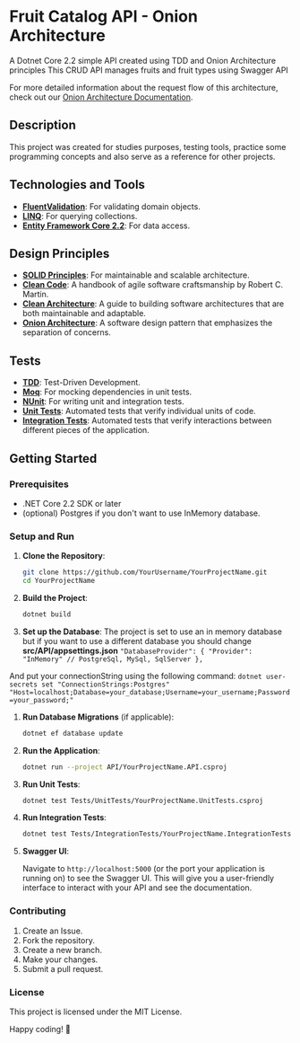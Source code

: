 # Fruit Catalog API - Onion Architecture
A Dotnet Core 2.2 simple API created using TDD and Onion Architecture principles
This CRUD API manages fruits and fruit types using Swagger API

For more detailed information about the request flow of this architecture, check out our [Onion Architecture Documentation](docs/OnionArchitecture.md).


## Description
This project was created for studies purposes, testing tools, practice some programming concepts and also serve as a reference for other projects.


## Technologies and Tools

- [**FluentValidation**](https://fluentvalidation.net/): For validating domain objects.
- [**LINQ**](https://docs.microsoft.com/en-us/dotnet/csharp/programming-guide/concepts/linq/): For querying collections.
- [**Entity Framework Core 2.2**](https://docs.microsoft.com/en-us/ef/core/): For data access.

## Design Principles

- [**SOLID Principles**](https://en.wikipedia.org/wiki/SOLID): For maintainable and scalable architecture.
- [**Clean Code**](https://amzn.to/3xLdpwE): A handbook of agile software craftsmanship by Robert C. Martin.
- [**Clean Architecture**](https://amzn.to/3Ek7ecB): A guide to building software architectures that are both maintainable and adaptable.
- [**Onion Architecture**](https://www.clarity-ventures.com/articles/onion-based-software-architecture): A software design pattern that emphasizes the separation of concerns.



## Tests
- [**TDD**](https://en.wikipedia.org/wiki/Test-driven_development): Test-Driven Development.
- [**Moq**](https://github.com/moq/moq4): For mocking dependencies in unit tests.
- [**NUnit**](https://nunit.org/): For writing unit and integration tests.
- [**Unit Tests**](https://docs.microsoft.com/en-us/dotnet/core/testing/unit-testing-with-dotnet-test): Automated tests that verify individual units of code.
- [**Integration Tests**](https://docs.microsoft.com/en-us/dotnet/core/testing/integration-testing): Automated tests that verify interactions between different pieces of the application.

## Getting Started

### Prerequisites

- .NET Core 2.2 SDK or later
- (optional) Postgres if you don't want to use InMemory database.

### Setup and Run

1. **Clone the Repository**:

    ```bash
    git clone https://github.com/YourUsername/YourProjectName.git
    cd YourProjectName
    ```

2. **Build the Project**:

    ```bash
    dotnet build
    ```

3. **Set up the Database**:
   The project is set to use an in memory database but if you want to use a different database you should change **src/API/appsettings.json** 
   `"DatabaseProvider": {
    "Provider": "InMemory" // PostgreSql, MySql, SqlServer
  },`

  And put your connectionString using the following command:
  `dotnet user-secrets set "ConnectionStrings:Postgres" "Host=localhost;Database=your_database;Username=your_username;Password=your_password;"`


1. **Run Database Migrations** (if applicable):

    ```bash
    dotnet ef database update
    ```

2. **Run the Application**:

    ```bash
    dotnet run --project API/YourProjectName.API.csproj
    ```

3. **Run Unit Tests**:

    ```bash
    dotnet test Tests/UnitTests/YourProjectName.UnitTests.csproj
    ```

4. **Run Integration Tests**:

    ```bash
    dotnet test Tests/IntegrationTests/YourProjectName.IntegrationTests.csproj
    ```

5. **Swagger UI**:

    Navigate to `http://localhost:5000` (or the port your application is running on) to see the Swagger UI. This will give you a user-friendly interface to interact with your API and see the documentation.


### Contributing

1. Create an Issue.
2. Fork the repository.
3. Create a new branch.
4. Make your changes.
5. Submit a pull request.

### License
This project is licensed under the MIT License.

Happy coding! 🚀
